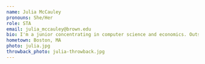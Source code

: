 ```yaml
---
name: Julia McCauley
pronouns: She/Her
role: STA
email: julia_mccauley@brown.edu
bio: I'm a junior concentrating in computer science and economics. Outside of class I like watching horror movies, practicing card tricks, and reading current affairs magazine.
hometown: Boston, MA
photo: julia.jpg
throwback_photo: julia-throwback.jpg
---
```

